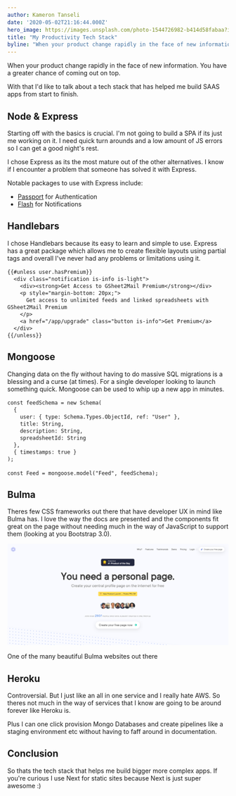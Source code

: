 ```yaml
---
author: Kameron Tanseli
date: '2020-05-02T21:16:44.000Z'
hero_image: https://images.unsplash.com/photo-1544726982-b414d58fabaa?ixlib=rb-1.2.1&q=80&fm=jpg&crop=entropy&cs=tinysrgb&w=2000&fit=max&ixid=eyJhcHBfaWQiOjExNzczfQ
title: "My Productivity Tech Stack"
byline: "When your product change rapidly in the face of new information. You have a greater chance of coming out on top."
---
```


When your product change rapidly in the face of new information. You have a greater chance of coming out on top.

With that I'd like to talk about a tech stack that has helped me build SAAS apps from start to finish.

## Node & Express

Starting off with the basics is crucial. I'm not going to build a SPA if its just me working on it. I need quick turn arounds and a low amount of JS errors so I can get a good night's rest.

I chose Express as its the most mature out of the other alternatives. I know if I encounter a problem that someone has solved it with Express.

Notable packages to use with Express include:

*   [Passport](http://www.passportjs.org) for Authentication
*   [Flash](https://www.npmjs.com/package/express-flash) for Notifications

## Handlebars

I chose Handlebars because its easy to learn and simple to use. Express has a great package which allows me to create flexible layouts using partial tags and overall I've never had any problems or limitations using it.

    {{#unless user.hasPremium}}
      <div class="notification is-info is-light">
        <div><strong>Get Access to GSheet2Mail Premium</strong></div>
        <p style="margin-bottom: 20px;">
          Get access to unlimited feeds and linked spreadsheets with GSheet2Mail Premium
        </p>
        <a href="/app/upgrade" class="button is-info">Get Premium</a>
      </div>
    {{/unless}}
    

## Mongoose

Changing data on the fly without having to do massive SQL migrations is a blessing and a curse (at times). For a single developer looking to launch something quick. Mongoose can be used to whip up a new app in minutes.

    const feedSchema = new Schema(
      {
        user: { type: Schema.Types.ObjectId, ref: "User" },
        title: String,
        description: String,
        spreadsheetId: String
      },
      { timestamps: true }
    );
    
    const Feed = mongoose.model("Feed", feedSchema);
    

## Bulma

Theres few CSS frameworks out there that have developer UX in mind like Bulma has. I love the way the docs are presented and the components fit great on the page without needing much in the way of JavaScript to support them (looking at you Bootstrap 3.0).

![](../static/posts/screenshot-www.oneprofile.info-2020.05.02-22_12_09.png)

One of the many beautiful Bulma websites out there

## Heroku

Controversial. But I just like an all in one service and I really hate AWS. So theres not much in the way of services that I know are going to be around forever like Heroku is.

Plus I can one click provision Mongo Databases and create pipelines like a staging environment etc without having to faff around in documentation.

## Conclusion

So thats the tech stack that helps me build bigger more complex apps. If you're curious I use Next for static sites because Next is just super awesome :)